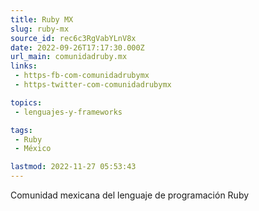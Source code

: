 ```yaml
---
title: Ruby MX
slug: ruby-mx
source_id: rec6c3RgVabYLnV8x
date: 2022-09-26T17:17:30.000Z
url_main: comunidadruby.mx
links: 
 - https-fb-com-comunidadrubymx
 - https-twitter-com-comunidadrubymx

topics: 
 - lenguajes-y-frameworks

tags: 
 - Ruby
 - México

lastmod: 2022-11-27 05:53:43
---
```


Comunidad mexicana del lenguaje de programación Ruby
